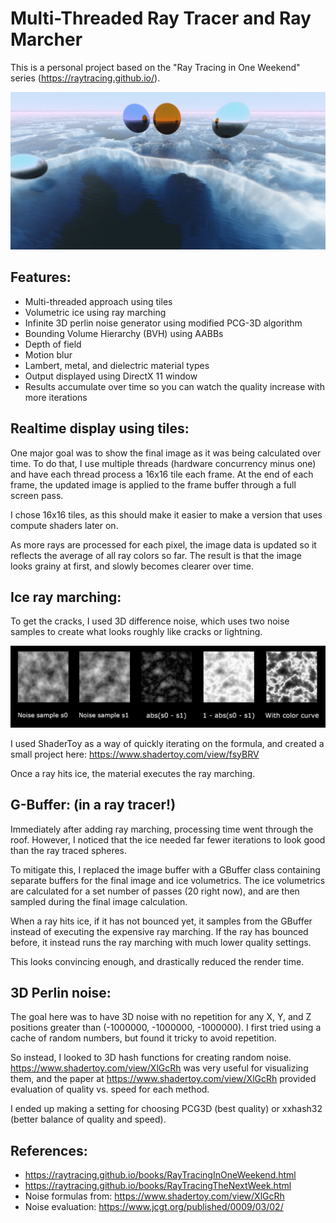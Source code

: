 # Multi-Threaded Ray Tracer and Ray Marcher

This is a personal project based on the "Ray Tracing in One Weekend" series (https://raytracing.github.io/).

![Ice scene render](DX11Raytracer/Doc/Ice-Scene-0.jpg)

## Features:
* Multi-threaded approach using tiles
* Volumetric ice using ray marching
* Infinite 3D perlin noise generator using modified PCG-3D algorithm
* Bounding Volume Hierarchy (BVH) using AABBs
* Depth of field
* Motion blur
* Lambert, metal, and dielectric material types
* Output displayed using DirectX 11 window
* Results accumulate over time so you can watch the quality increase with more iterations

## Realtime display using tiles:
One major goal was to show the final image as it was being calculated over time. To do that, I use multiple threads (hardware concurrency minus one) and have each thread process a 16x16 tile each frame. At the end of each frame, the updated image is applied to the frame buffer through a full screen pass.

I chose 16x16 tiles, as this should make it easier to make a version that uses compute shaders later on.

As more rays are processed for each pixel, the image data is updated so it reflects the average of all ray colors so far. The result is that the image looks grainy at first, and slowly becomes clearer over time.

## Ice ray marching:

To get the cracks, I used 3D difference noise, which uses two noise samples to create what looks roughly like cracks or lightning.

![Difference noise image](DX11Raytracer/Doc/Difference-Noise-Method.jpg)

I used ShaderToy as a way of quickly iterating on the formula, and created a small project here: https://www.shadertoy.com/view/fsyBRV

Once a ray hits ice, the material executes the ray marching.

## G-Buffer: (in a ray tracer!)
Immediately after adding ray marching, processing time went through the roof. However, I noticed that the ice needed far fewer iterations to look good than the ray traced spheres.

To mitigate this, I replaced the image buffer with a GBuffer class containing separate buffers for the final image and ice volumetrics. The ice volumetrics are calculated for a set number of passes (20 right now), and are then sampled during the final image calculation.

When a ray hits ice, if it has not bounced yet, it samples from the GBuffer instead of executing the expensive ray marching. If the ray has bounced before, it instead runs the ray marching with much lower quality settings.

This looks convincing enough, and drastically reduced the render time.

## 3D Perlin noise:
The goal here was to have 3D noise with no repetition for any X, Y, and Z positions greater than (-1000000, -1000000, -1000000). I first tried using a cache of random numbers, but found it tricky to avoid repetition.

So instead, I looked to 3D hash functions for creating random noise. https://www.shadertoy.com/view/XlGcRh was very useful for visualizing them, and the paper at https://www.shadertoy.com/view/XlGcRh provided evaluation of quality vs. speed for each method.

I ended up making a setting for choosing PCG3D (best quality) or xxhash32 (better balance of quality and speed).

## References:
* https://raytracing.github.io/books/RayTracingInOneWeekend.html
* https://raytracing.github.io/books/RayTracingTheNextWeek.html
* Noise formulas from: https://www.shadertoy.com/view/XlGcRh
* Noise evaluation: https://www.jcgt.org/published/0009/03/02/
